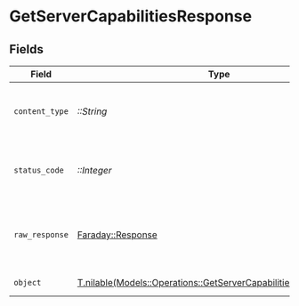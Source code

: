 # GetServerCapabilitiesResponse


## Fields

| Field                                                                                                                            | Type                                                                                                                             | Required                                                                                                                         | Description                                                                                                                      |
| -------------------------------------------------------------------------------------------------------------------------------- | -------------------------------------------------------------------------------------------------------------------------------- | -------------------------------------------------------------------------------------------------------------------------------- | -------------------------------------------------------------------------------------------------------------------------------- |
| `content_type`                                                                                                                   | *::String*                                                                                                                       | :heavy_check_mark:                                                                                                               | HTTP response content type for this operation                                                                                    |
| `status_code`                                                                                                                    | *::Integer*                                                                                                                      | :heavy_check_mark:                                                                                                               | HTTP response status code for this operation                                                                                     |
| `raw_response`                                                                                                                   | [Faraday::Response](https://www.rubydoc.info/gems/faraday/Faraday/Response)                                                      | :heavy_check_mark:                                                                                                               | Raw HTTP response; suitable for custom response parsing                                                                          |
| `object`                                                                                                                         | [T.nilable(Models::Operations::GetServerCapabilitiesResponseBody)](../../models/operations/getservercapabilitiesresponsebody.md) | :heavy_minus_sign:                                                                                                               | The Server Capabilities                                                                                                          |